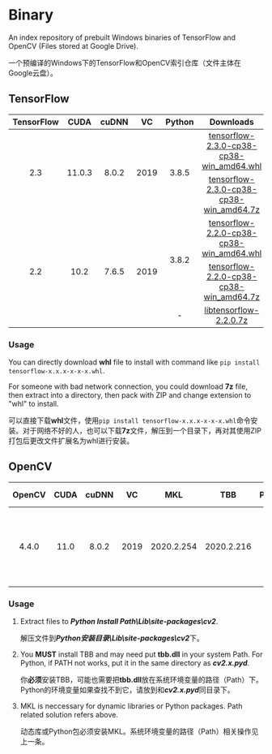 # Binary

An index repository of prebuilt Windows binaries of TensorFlow and OpenCV (Files stored at Google Drive).

一个预编译的Windows下的TensorFlow和OpenCV索引仓库（文件主体在Google云盘）。

## TensorFlow

<table>
    <thead align="center">
        <tr>
            <th>TensorFlow</th>
            <th>CUDA</th>
            <th>cuDNN</th>
            <th>VC</th>
            <th>Python</th>
            <th>Downloads</th>
            <th>Size</th>
        </tr>
    </thead>
    <tbody align="center">
        <tr>
            <td rowspan="2">2.3</td>
            <td rowspan="2">11.0.3</td>
            <td rowspan="2">8.0.2</td>
            <td rowspan="2">2019</td>
            <td rowspan="2">3.8.5</td>
            <td><a href="https://drive.google.com/file/d/1KVSd7agoxkn3U9p0icc9maXG2NnQBir_/view?usp=sharing">tensorflow-2.3.0-cp38-cp38-win_amd64.whl</a></td>
            <td>506.53MB</td>
        </tr>
        <tr>
            <td><a href="https://drive.google.com/file/d/1esQuv9D5xCJT6-4QxVbYNI6U7L3bsUGq/view?usp=sharing">tensorflow-2.3.0-cp38-cp38-win_amd64.7z</a></td>
            <td>155.41MB</td>
        </tr>
        <tr>
            <td rowspan="3">2.2</td>
            <td rowspan="3">10.2</td>
            <td rowspan="3">7.6.5</td>
            <td rowspan="3">2019</td>
            <td rowspan="2">3.8.2</td>
            <td><a href="https://drive.google.com/file/d/1WNT_FtBcFZSyTu_Le2U6Gb2mJRiHfEBB/view?usp=sharing">tensorflow-2.2.0-cp38-cp38-win_amd64.whl</a></td>
            <td>466.62MB</td>
        </tr>
        <tr>
            <td><a href="https://drive.google.com/file/d/1CumQIxzVnIydQ8hXZcfCEUVUS-z5B7ZE/view?usp=sharing">tensorflow-2.2.0-cp38-cp38-win_amd64.7z</a></td>
            <td>99.54MB</td>
        </tr>
        <tr>
            <td>-</td>
            <td><a href="https://drive.google.com/file/d/1OCesHKEHJ2Ps9uqGPy8qBAulnZhnRLG7/view?usp=sharing">libtensorflow-2.2.0.7z</a></td>
            <td>73.64MB</td>
        </tr>
    </tbody>
</table>

### Usage

You can directly download **whl** file to install with command like `pip install tensorflow-x.x.x-x-x-x.whl`.

For someone with bad network connection, you could download **7z** file, then extract into a directory, then pack with ZIP and change extension to "whl" to install.

可以直接下载**whl**文件，使用`pip install tensorflow-x.x.x-x-x-x.whl`命令安装。对于网络不好的人，也可以下载**7z**文件，解压到一个目录下，再对其使用ZIP打包后更改文件扩展名为whl进行安装。

## OpenCV

<table>
    <thead align="center">
        <tr>
            <th>OpenCV</th>
            <th>CUDA</th>
            <th>cuDNN</th>
            <th>VC</th>
            <th>MKL</th>
            <th>TBB</th>
            <th>Python</th>
            <th>Library Type</th>
            <th>World</th>
            <th>Downloads</th>
            <th>Size</td>
        </tr>
    </thead>
    <tbody align="center">
        <tr>
            <td rowspan="6">4.4.0</td>
            <td rowspan="6">11.0</td>
            <td rowspan="6">8.0.2</td>
            <td rowspan="6">2019</td>
            <td rowspan="6">2020.2.254</td>
            <td rowspan="6">2020.2.216</td>
            <td rowspan="2">3.8.3</td>
            <td>Static</td>
            <td rowspan="2">Yes</td>
            <td><a href="https://drive.google.com/file/d/12OCyPSyhPbfAVP6uCzzEhD-6mZaISSnq/view?usp=sharing">:arrow_down:</a></td>
            <td>40.43MB</td>
        </tr>
        <tr>
            <td>Dynamic</td>
            <td><a href="https://drive.google.com/file/d/1jjCebKqpgiZx3xcs7AopB8hFyFHi3FB8/view?usp=sharing">:arrow_down:</a></td>
            <td>1.93MB</td>
        </tr>
        <tr>
            <td rowspan="4">-</td>
            <td>Static</td>
            <td>No</td>
            <td><a href="https://drive.google.com/file/d/1H_16D1ohHyK3wTcjJaVKGqHzWgS-Sc23/view?usp=sharing">:arrow_down:</a></td>
            <td>87.70MB</td>
        </tr>
        <tr>
            <td>Static</td>
            <td>Yes</td>
            <td><a href="https://drive.google.com/file/d/1GmgzTU_dRZ32USoHAygFGqYN_5EGeMs9/view?usp=sharing">:arrow_down:</a></td>
            <td>87.52MB</td>
        </tr>
        <tr>
            <td>Dynamic</td>
            <td>No</td>
            <td><a href="https://drive.google.com/file/d/1VtvVXn9qPFMyFRIvrxbz3arhEma_Iptg/view?usp=sharing">:arrow_down:</a></td>
            <td>44.49MB</td>
        </tr>
        <tr>
            <td>Dynamic</td>
            <td>Yes</td>
            <td><a href="https://drive.google.com/file/d/1-LIUtU7upa73YjwA9qHWGKA97Fv7s2ZU/view?usp=sharing">:arrow_down:</a></td>
            <td>42.18MB</td>
        </tr>
    </tbody>
</table>

### Usage

1. Extract files to ***Python Install Path\\Lib\\site-packages\\cv2***.

   解压文件到***Python安装目录\\Lib\\site-packages\\cv2***下。

2. You **MUST** install TBB and may need put **tbb.dll** in your system Path. For Python, if PATH not works, put it in the same directory as ***cv2.x.pyd***.

   你**必须**安装TBB，可能也需要把**tbb.dll**放在系统环境变量的路径（Path）下。Python的环境变量如果查找不到它，请放到和***cv2.x.pyd***同目录下。

3. MKL is neccessary for dynamic libraries or Python packages. Path related solution refers above.

   动态库或Python包必须安装MKL。系统环境变量的路径（Path）相关操作见上一条。
